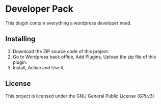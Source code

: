 # Developer Pack

This plugin contain everything a wordpress developer need.

## Installing

1. Download the ZIP source code of this project.
3. Go to Wordpress back office, Add Plugins, Upload the zip file of this plugin.
4. Install, Active and Use it.

## License

This project is licensed under the GNU General Public License (GPLv3)
